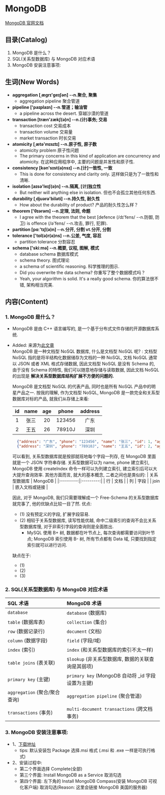 # MongoDB


[MongoDB 官网文档](http://www.mongodb.org.cn/tutorial/)


## 目录(Catalog)
1. MongoDB 是什么？
2. SQL(关系型数据库) 与 MongoDB 对应术语
3. MongoDB 安装注意事项:



## 生词(New Words)
- **aggregation [ˌæɡrɪ'ɡeɪʃən] --n.聚合, 聚集**
    + aggregation pipeline 聚合管道
- **pipeline ['paɪplaɪn] --n.管道；输油管**
    + a pipeline across the desert. 穿越沙漠的管道
- **transaction [træn'zækʃ(ə)n] --n.(计)事务; 交易**
    + transaction cost 交易成本
    + transaction volume 交易量
    + market transaction 时长交易
- **atomicity [ˌætə'mɪsɪtɪ] --n.原子性, 原子数**
    + atomicity problem 原子性问题
    + The primary concerns in this kind of application are 
     concurrency and atomicity.
    在这种应用程序中, 主要的问题是并发性和原子性. 
- **consistency [kən'sɪst(ə)nsɪ] --n.[计]一致性,  一致**
    + This is done for consistency and clarity only.
      这样做只是为了一致性和清晰. 
- **isolation [aɪsə'leɪʃ(ə)n] --n.隔离, [计]独立性**
    + But neither will anything else in isolation.
      但也不会孤立其他任何东西. 
- **durability [ˌdjuərə'biləti] --n.持久性, 耐久性**
    + How about the durability of product? 产品的耐久性怎么样？
- **theorem ['θɪərəm] --n.定理, 法则, 命题**
    + I agree with the theorem that the best
     [defence (/dɪ'fens/ --n.防御, 防卫) is offence 
     (/ə'fens/ --n.攻击, 罪行, 犯罪).
- **partition [pɑː'tɪʃ(ə)n] --n.分开, 分割  vt.分开, 分割**
- **tolerance ['tɒl(ə)r(ə)ns] --n.公差, 气度, 容忍**
    + partition tolerance 分割容忍
- **schema ['skiːmə]  --n.概要, 议程, 图解, 模式**
    + database schema 数据库模式
    + schema theory. 图式理论
    + a schema of scientific reasoning. 科学推理的图示. 
    + Did you overwrite the data schema? 你重写了整个数据模式吗？
    + Yeah, your algorithm is solid. It's a really good schema.
      你的算法很不错, 架构相当完美. 



## 内容(Content)
### 1. MongoDB 是什么？
- MongoDB 是由 C++ 语言编写的, 是一个基于分布式文件存储的开源数据库系统. 
- Added: 来源为[此文章](https://www.cnblogs.com/xrq730/p/11039384.html) <br>
  MongoDB 是一种文档型 NoSQL 数据库, 什么是文档型 NoSQL 呢? : 文档型 NoSQL
  指的是将半结构化数据储存为文档的一种 NoSQL, 文档 NoSQL 通常以 JSON 或者 XML
  格式存储数据, 因此文档型 NoSQL 是没有 Schema 的, 由于没有 Schema 的特性,
  我们可以随意地存储与读取数据, 因此文档 NoSQL 的出现是
  **解决关系型数据库结构扩展不方便的问题的.**
  
  MongoDB 是文档型 NoSQL 的代表产品, 同时也是所有 NoSQL 产品中的明星产品之一.
  按我的理解, 作为文档型 NoSQL, MongoDB 是一款完全和关系型数据库对标的产品,
  就我们从存储上来看:

  | id | name | age | phone | address |
  | :---: | :---: | :---: | :---: | :---: |
  | 1 | 张三 | 20 | 123456 | 广东 |
  | 2 | 王五 | 26 | 78910J | 深圳 |

  ```json
    {"address": "广东", "phone": "123456", "name": "张三", "id": 1, "age": 20},
    {"address": "深圳", "phone": "78910J", "name": "王五", "id": 2, "age": 26},
  ```
  可以看到, 关系型数据库就是按部就班地每个字段一列存, 在 MongoDB 里面就是一个 JSON
  字符串存储. 关系型数据可以为 name, phone 建立索引, MongoDB 使用 createIndex
  命令一样可以为列建立索引, 建立索引后可以大大提升查询效率. 其他方面而言,
  就大的基本概念, 二者之间也是类似的:
  | 关系型数据库 | MongoDB |
  |:---------:|:---------:|
  | 行 | 文档 |
  | 列 | 字段 |
  | join | 嵌入文档或链接 |

  因此, 对于 MongoDB, 我们只需要理解成一个 Free-Schema 的关系型数据库就完事了,
  他的优缺点比较一目了然. 优点:
    + (1) 没有预定义的字段, 扩展字段容易.
    + (2) 相较于关系型数据库, 读写性能优越, 命中二级索引的查询不会比关系型数据库慢,
      对于非索引字段的查询则是全面胜出.
        - MySQL 使用 B+ 树, 数据都在叶节点上, 每次查询都需要访问到叶节点;
          MongoDB 索引使用 B- 树, 所有节点都有 Data 域,
          只要找到指定索引就可以进行访问.
  
  缺点在于:
    + (1) 
    + (2) 
    + (3) 



### 2. SQL(关系型数据库) 与 MongoDB 对应术语
| SQL 术语 |  MongoDB 术语|
|:------|:------|
| `database` | `database` (数据库) |
| `table` (数据库表) | `collection` (集合) |
| `row` (数据记录行) | `document` (文档) |
| `column` (数据字段) | `field` (字段/域) |
| `index` (索引) | `index` (和关系型数据库的索引不太一样) |
| `table joins` (表关联) | `$lookup` (非关系型数据库, 数据的关联查询是其弱项)|
| `primary key` (主键) | `primary key` (MongoDB 自动将 _id 字段设置为主键)|
| `aggregation` (聚合/聚合查询) | `aggregation pipeline` (聚合管道) |
| `transactions` (事务) | `multi-document transactions` (跨文档事务) |

### 3. MongoDB 安装注意事项:
- 1、[下载地址](https://www.mongodb.com/download-center/community)
    + tips: 默认安装包 Package 选择.msi 格式 (.msi 和 .exe 一样是可执行格式)
- 2、安装过程中:
    + 第二个界面选择 Complete(全部)
    + 第三个界面: Install MongoDB as a Service 取消勾选
    + 第四个界面: 左下角的 Install MongoDB Compass(安装 MongoDB 可视化客户端)
      取消勾选(Reason: 这里会链接 MongoDB 美国的服务器)
